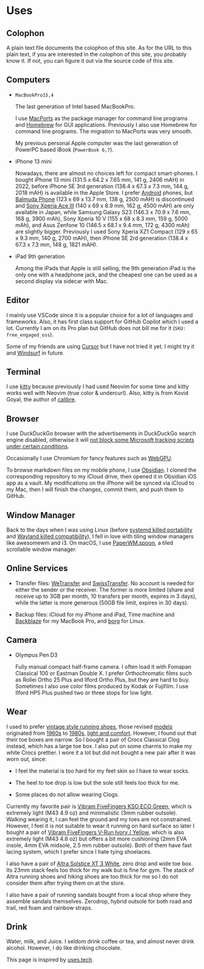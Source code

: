 # Uses

## Colophon

A plain text file documents the colophon of this site.
As for the URL to this plain text, if you are interested in the colophon of this site,
you probably know it.
If not, you can figure it out via the source code of this site.

## Computers

- `MacBookPro15,4`

    The last generation of Intel based MacBookPro.

    I use [MacPorts] as the package manager for command line programs and [Homebrew] for GUI applications.
    Previously I also use Homebrew for command line programs.
    The migration to MacPorts was very smooth.

    My previous personal Apple computer was the last generation of PowerPC based iBook (`PowerBook 6,7`).

- iPhone 13 mini

    Nowadays, there are almost no choices left for compact smart-phones.
    I bought iPhone 13 mini (131.5 x 64.2 x 7.65 mm, 141 g, 2406 mAH) in 2022, before iPhone SE 3rd generation (138.4 x 67.3 x 7.3 mm, 144 g, 2018 mAH) is available in the Apple Store.
    I prefer [Android][] phones, but [Balmuda Phone] (123 x 69 x 13.7 mm, 138 g, 2500 mAH) is discontinued and [Sony Xperia Ace III] (140 x 69 x 8.9 mm, 162 g, 4500 mAH) are only available in Japan,
    while Samsung Galaxy S23 (146.3 x 70.9 x 7.6 mm, 168 g, 3900 mAh), Sony Xperia 10 V (155 x 68 x 8.3 mm, 159 g, 5000 mAh), and Asus Zenfone 10 (146.5 x 68.1 x 9.4 mm, 172 g, 4300 mAh) are slightly bigger.
    Previously I used Sony Xperia XZ1 Compact (129 x 65 x 9.3 mm, 140 g, 2700 mAH), then iPhone SE 2rd generation (138.4 x 67.3 x 7.3 mm, 148 g, 1821 mAH).

- iPad 9th generation

    Among the iPads that Apple is still selling, the 9th generation iPad is the only one with a headphone jack,
    and the cheapest one can be used as a second display via sidecar with Mac.

[MacPorts]: https://github.com/weakish/dotfiles/blob/master/ports.txt "ports installed on my machine"
[Homebrew]: https://github.com/weakish/dotfiles/blob/master/Brewfile "Brewfile on my machine"
[Android]: android.md "My Android Setup"
[Balmuda Phone]: https://tech.balmuda.com/jp/phone/story/
[Sony Xperia Ace III]: https://xperia.sony.jp/xperia/acem3/spec_docomo.html


## Editor

I mainly use VSCode since it is a popular choice for a lot of languages and frameworks.
Also, it has first class support for GitHub Copilot which I used a lot.
Currently I am on its Pro plan but GitHub does not bill me for it (`SKU: free_engaged_oss`).

Some of my friends are using [Cursor][] but I have not tried it yet.
I might try it and [Windsurf][] in future.

[Cursor]: https://www.cursor.com
[Windsurf]: https://windsurf.com/editor

## Terminal

I use [kitty] because previously I had used Neovim for some time and kitty works well with Neovim (true color & undercurl).
Also, kitty is from Kovid Goyal, the author of [calibre].

[kitty]: https://sw.kovidgoyal.net/kitty/
[calibre]: https://github.com/kovidgoyal/calibre

## Browser

I use DuckDuckGo browser with the advertisements in DuckDuckGo search engine disabled,
otherwise it will [not block some Microsoft tracking scripts under certain conditions][ddg-help].

[ddg-help]: https://duckduckgo.com/duckduckgo-help-pages/privacy/web-tracking-protections#duckduckgo-private-search-ads

Occasionally I use Chromium for fancy features such as [WebGPU].

[WebGPU]: https://caniuse.com/webgpu "Can I use page for WebGPU"

To browse markdown files on my mobile phone, I use [Obsidian][].
I cloned the corresponding repository to my iCloud drive,
then opened it in Obsidian iOS app as a vault.
My modifications on the iPhone will be synced via iCloud to my Mac,
then I will finish the changes, commit them, and push them to GitHub.

[Obsidian]: https://obsidian.md

## Window Manager

Back to the days when I was using Linux
(before [systemd killed portability][init-freedom] and [Wayland killed compatibility][KiCad]),
I fell in love with tiling window managers like awesomewm and i3.
On macOS, I use [PaperWM.spoon][paperwm], a tiled scrollable window manager.

[init-freedom]: https://www.devuan.org/os/init-freedom "Init Freedom"
[KiCad]: https://www.kicad.org/blog/2025/06/KiCad-and-Wayland-Support/ "KiCad and Wayland Support"
[paperwm]: https://github.com/mogenson/PaperWM.spoon "PaperWM.spoon GitHub repository"

## Online Services

- Transfer files: [WeTransfer] and [SwissTransfer]. No account is needed for either the sender or the receiver. The former is more limited (share and receive up to 3GB per month, 10 transfers per month, expires in 3 days), while the latter is more generous (50GB file limit, expires in 30 days).

[WeTransfer]: https://wetransfer.com
[SwissTransfer]: https://www.swisstransfer.com

- Backup files: iCloud for my iPhone and iPad, Time machine and [Backblaze][] for my MacBook Pro, and [borg][] for Linux.

[Backblaze]: https://secure.backblaze.com/r/04svpb "Backblaze referral link, use this link to get a free month Backblaze for you and me"
[borg]: borg.md "Borg Tutorial"

## Camera

- Olympus Pen D3

    Fully manual compact half-frame camera.
    I often load it with Fomapan Classical 100 or Eastman Double X.
    I prefer Orthochromatic films such as Rollei Ortho 25 Plus and Ilford Ortho Plus, but they are hard to buy.
    Sometimes I also use color films produced by Kodak or Fujifilm.
    I use Ilford HP5 Plus pushed two or three stops for low light.

## Wear

I used to prefer [vintage style running shoes][thedeffest], those revised [models] originated from [1960s] to [1980s], [light and comfort][ad].
However, I found out that their toe boxes are narrow.
So I bought a pair of Crocs Classical Clog instead, which has a large toe box.
I also put on some charms to make my white Crocs prettier.
I wore it a lot but did not bought a new pair after it was worn out, since:

- I feel the material is too hard for my feet skin so I have to wear socks.

- The heel to toe drop is low but the sole still feels too thick for me.

- Some places do not allow wearing Clogs.

Currently my favorite pair is [Vibram FiveFingers KSO ECO Green][kso],
which is extremely light (M43 4.9 oz) and minimalistic (3mm rubber outsole).
Walking wearing it, I can feel the ground and my toes are not constrained.
However, I feel it is not suitable to wear it running on hard surface so later I bought a pair of [Vibram FiveFingers V-Run Ivory / Yellow][v-run],
which is also extremely light (M43 4.8 oz) but offers a bit more cushioning (2mm EVA insole, 4mm EVA midsole, 2.5 mm rubber outsole).
Both of them have fast lacing system, which I prefer since I hate tying shoelaces.

I also have a pair of [Altra Solstice XT 3 White][altra], zero drop and wide toe box.
Its 23mm stack feels too thick for my walk but is fine for gym.
The stack of Altra running shoes and hiking shoes are too thick for me so I do not consider them after trying them on at the store.

I also have a pair of running sandals bought from a local shop where they assemble sandals themselves.
Zerodrop, hybrid outsole for both road and trail, red foam and rainbow straps.

[thedeffest]: https://www.thedeffest.com/
[models]: https://www.mizuno.jp/mizuno1906/journal/journal_collection/046/
[1960s]: https://www.onitsukatiger.com/gb/en-gb/onitsukatiger-inspiration/onitsukatiger-mexico-66/
[1980s]: /uses/nb-420.jpg "https://i.ebayimg.com/images/g/ApEAAOSwd7Fb-MP7/s-l1600.jpg"
[ad]: /uses/nb-ads.jpg "https://images.squarespace-cdn.com/content/v1/5ab94f5e3c3a536987d16ce5/1586282359719-W9JJP53TVVP0EAJVXOLJ/ke17ZwdGBToddI8pDm48kGNEFA4rC7c0McDIySn7RjkUqsxRUqqbr1mOJYKfIPR7LoDQ9mXPOjoJoqy81S2I8N_N4V1vUb5AoIIIbLZhVYxCRW4BPu10St3TBAUQYVKcPlG31PR0Q5DeNaNXE1QnS_LzyNcqI129vtg_t5azkwh6fx-4rvXr20Sq8_feGDMO/New+Balance+1982+vintage+sneaker+ad+%40+The+Deffest?format=1500w"
[kso]: https://www.vibram.com/us/shop/fivefingers/kso-eco-mens/M95_MilitaryGreen.html
[v-run]: https://www.vibram.com/us/shop/fivefingers/men/v-run-mens/M31_2_IvoryYellow.html
[altra]: https://www.altrarunning.com/en-us/gym-training/mens-solstice-xt-3/AL0A85Q5.html?dwvar_AL0A85Q5_color=110

## Drink

Water, milk, and Juice.
I seldom drink coffee or tea, and almost never drink alcohol.
However, I do like drinking chocolate.

This page is inspired by [uses.tech].

[uses.tech]: https://uses.tech/